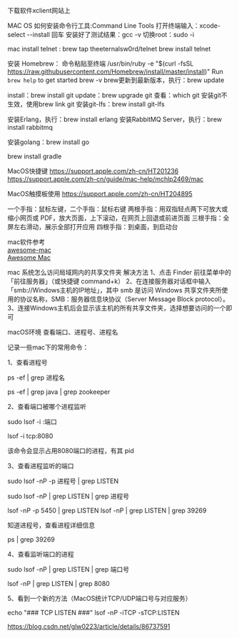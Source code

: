 下载软件xclient网站上


MAC OS 如何安装命令行工具:Command Line Tools
打开终端输入：xcode-select --install 回车
安装好了测试结果：gcc -v
切换root：sudo -i



mac install telnet :
brew tap theeternalsw0rd/telnet
brew install telnet


安装 Homebrew：
命令粘贴至终端
/usr/bin/ruby -e "$(curl -fsSL https://raw.githubusercontent.com/Homebrew/install/master/install)"
Run `brew help` to get started
brew -v
brew更新到最新版本，执行：brew update


install：brew install git
update：brew upgrade git
查看：which git
安装git不生效，使用brew link git
安装git-lfs：brew install git-lfs



安装Erlang，执行：brew install erlang
安装RabbitMQ Server，执行：brew install rabbitmq


安装golang：brew install go


brew install gradle



MacOS快捷键
https://support.apple.com/zh-cn/HT201236
https://support.apple.com/zh-cn/guide/mac-help/mchlp2469/mac

MacOS触摸板使用
https://support.apple.com/zh-cn/HT204895


一个手指：鼠标左键，二个手指：鼠标右键
两根手指：用双指轻点两下可放大或缩小网页或 PDF，放大页面，上下滚动，在网页上回退或前进页面
三根手指：全屏左右滑动，展示全部打开应用
四根手指：到桌面，到启动台


mac软件参考  
[awesome-mac](https://github.com/jaywcjlove/awesome-mac/blob/master/README-zh.md)  
[Awesome Mac](https://wangchujiang.com/awesome-mac/index.zh.html)  




mac 系统怎么访问局域网内的共享文件夹
解决方法
1、点击 Finder 前往菜单中的「前往服务器」（或快捷键 command+k）
2、在连接服务器对话框中输入「smb://Windows主机的IP地址」，其中 smb 是访问 Windows 共享文件夹所使用的协议名称，SMB：服务器信息块协议（Server Message Block protocol）。
3、连接Windows主机后会显示该主机的所有共享文件夹，选择想要访问的一个即可






macOS环境 查看端口、进程号、进程名


记录一些mac下的常用命令：

1、查看进程号

ps -ef | grep 进程名

ps -ef | grep java | grep zookeeper



2、查看端口被哪个进程监听

sudo lsof -i :端口

lsof -i tcp:8080

该命令会显示占用8080端口的进程，有其 pid



3、查看进程监听的端口

sudo lsof -nP -p 进程号 | grep LISTEN

sudo lsof -nP | grep LISTEN | grep 进程号

lsof -nP -p 5450 | grep LISTEN
lsof -nP | grep LISTEN | grep 39269



知道进程号，查看进程详细信息

ps | grep 39269



4、查看监听端口的进程

sudo lsof -nP | grep LISTEN | grep 端口号

lsof -nP | grep LISTEN | grep 8080



5、看到一个新的方法（MacOS统计TCP/UDP端口号与对应服务）

echo "### TCP LISTEN ###"
lsof -nP -iTCP -sTCP:LISTEN



https://blog.csdn.net/glw0223/article/details/86737591



